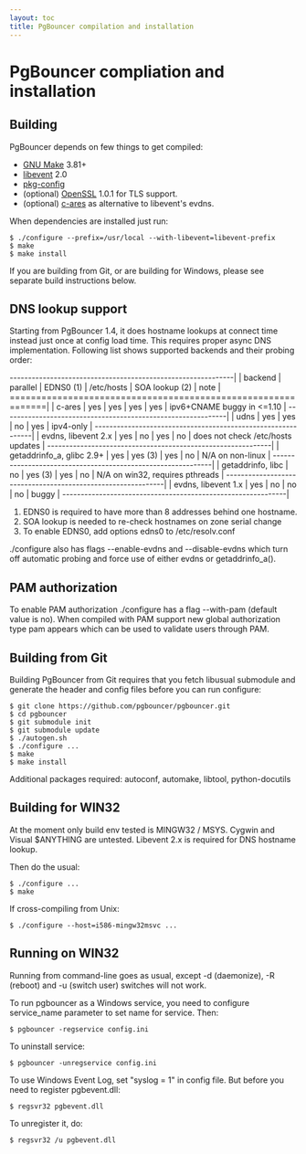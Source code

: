 ```yaml
---
layout: toc
title: PgBouncer compilation and installation
---
```


PgBouncer compliation and installation
======================================

Building
--------


PgBouncer depends on few things to get compiled:

-   [GNU Make](https://www.gnu.org/software/make/) 3.81+
-   [libevent](http://libevent.org/) 2.0
-   [pkg-config](https://www.freedesktop.org/wiki/Software/pkg-config/)
-   (optional) [OpenSSL](https://www.openssl.org/) 1.0.1 for TLS
    support.
-   (optional) [c-ares](http://c-ares.haxx.se/) as alternative to
    libevent's evdns.

When dependencies are installed just run:

    $ ./configure --prefix=/usr/local --with-libevent=libevent-prefix
    $ make
    $ make install

If you are building from Git, or are building for Windows, please see
separate build instructions below.

DNS lookup support
------------------

Starting from PgBouncer 1.4, it does hostname lookups at connect time
instead just once at config load time. This requires proper async DNS
implementation. Following list shows supported backends and their
probing order:

-------------------------------------------------------------|
| backend | parallel | EDNS0 (1) | /etc/hosts | SOA lookup (2) |
note | =============================================================|
| c-ares | yes | yes | yes | yes | ipv6+CNAME buggy in <=1.10 |
-------------------------------------------------------------|
| udns | yes | yes | no | yes | ipv4-only |
-------------------------------------------------------------|
| evdns, libevent 2.x | yes | no | yes | no | does not check /etc/hosts updates |
-------------------------------------------------------------|
| getaddrinfo_a, glibc 2.9+ | yes | yes (3) | yes | no | N/A on non-linux |
-------------------------------------------------------------|
| getaddrinfo, libc | no | yes (3) | yes | no | N/A on win32, requires pthreads |
-------------------------------------------------------------|
| evdns, libevent 1.x | yes | no | no | no | buggy |
-------------------------------------------------------------|

1.  EDNS0 is required to have more than 8 addresses behind one hostname.
2.  SOA lookup is needed to re-check hostnames on zone serial change
3.  To enable EDNS0, add options edns0 to /etc/resolv.conf

./configure also has flags --enable-evdns
and --disable-evdns which turn off automatic probing and
force use of either evdns or
getaddrinfo_a().

PAM authorization
-----------------

To enable PAM authorization ./configure has a flag
--with-pam (default value is no). When compiled with PAM
support new global authorization type pam appears which
can be used to validate users through PAM.

Building from Git
-----------------

Building PgBouncer from Git requires that you fetch libusual submodule
and generate the header and config files before you can run configure:

    $ git clone https://github.com/pgbouncer/pgbouncer.git
    $ cd pgbouncer
    $ git submodule init
    $ git submodule update
    $ ./autogen.sh
    $ ./configure ...
    $ make
    $ make install

Additional packages required: autoconf, automake, libtool,
python-docutils

Building for WIN32
------------------

At the moment only build env tested is MINGW32 / MSYS. Cygwin and Visual
$ANYTHING are untested. Libevent 2.x is required for DNS hostname
lookup.

Then do the usual:

    $ ./configure ...
    $ make

If cross-compiling from Unix:

    $ ./configure --host=i586-mingw32msvc ...

Running on WIN32
----------------

Running from command-line goes as usual, except -d (daemonize), -R
(reboot) and -u (switch user) switches will not work.

To run pgbouncer as a Windows service, you need to configure
service_name parameter to set name for service. Then:

    $ pgbouncer -regservice config.ini

To uninstall service:

    $ pgbouncer -unregservice config.ini

To use Windows Event Log, set "syslog = 1" in config file. But before
you need to register pgbevent.dll:

    $ regsvr32 pgbevent.dll

To unregister it, do:

    $ regsvr32 /u pgbevent.dll
